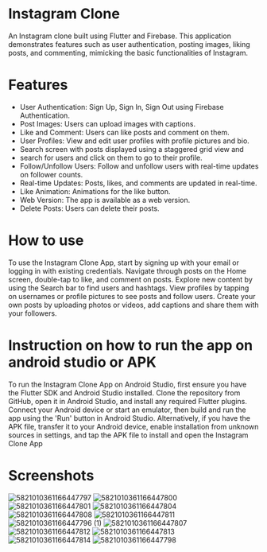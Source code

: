# Instagram Clone
An Instagram clone built using Flutter and Firebase. 
This application demonstrates features such as user authentication, posting images, liking posts, and commenting, mimicking the basic functionalities of Instagram.

# Features
- User Authentication: Sign Up, Sign In, Sign Out using Firebase Authentication.
- Post Images: Users can upload images with captions.
- Like and Comment: Users can like posts and comment on them.
- User Profiles: View and edit user profiles with profile pictures and bio.
- Search screen with posts displayed using a staggered grid view and
- search for users and click on them to go to their profile.
- Follow/Unfollow Users: Follow and unfollow users with real-time updates on follower counts.
- Real-time Updates: Posts, likes, and comments are updated in real-time.
- Like Animation: Animations for the like button.
- Web Version: The app is available as a web version.
- Delete Posts: Users can delete their posts.

# How to use
To use the Instagram Clone App, start by signing up with your email or logging in with existing credentials. Navigate through posts on the Home screen, double-tap to like, and comment on posts. Explore new content by using the Search bar to find users and hashtags. View profiles by tapping on usernames or profile pictures to see posts and follow users. Create your own posts by uploading photos or videos, add captions and share them with your followers.

# Instruction on how to run the app on android studio or APK
To run the Instagram Clone App on Android Studio, first ensure you have the Flutter SDK and Android Studio installed. Clone the repository from GitHub, open it in Android Studio, and install any required Flutter plugins. Connect your Android device or start an emulator, then build and run the app using the 'Run' button in Android Studio. Alternatively, if you have the APK file, transfer it to your Android device, enable installation from unknown sources in settings, and tap the APK file to install and open the Instagram Clone App

# Screenshots

![5821010361166447797](https://github.com/user-attachments/assets/e3fd0bd6-342b-4075-af42-9007a30760dd)
![5821010361166447800](https://github.com/user-attachments/assets/8845c640-089a-4b96-9d8c-85f91ebcf077)
![5821010361166447801](https://github.com/user-attachments/assets/9535741e-f25d-400f-a3a4-ad2dbabb5583)
![5821010361166447804](https://github.com/user-attachments/assets/1488390f-c5f6-4109-984b-b10589bf29d5)
![5821010361166447808](https://github.com/user-attachments/assets/b7b94462-5893-4831-97a4-cdfe481dcd13)
![5821010361166447811](https://github.com/user-attachments/assets/91eb8138-4a19-4ed4-a54d-a68f72fc6f74)
![5821010361166447796 (1)](https://github.com/user-attachments/assets/e5d79b56-5a5d-4242-9449-7ef58415c208)
![5821010361166447807](https://github.com/user-attachments/assets/ec254151-5cb1-4246-9e40-915a7bca2b56)
![5821010361166447812](https://github.com/user-attachments/assets/f24ab620-1900-41e8-9fa3-365e645ad2d5)
![5821010361166447813](https://github.com/user-attachments/assets/2dbde358-01ea-410d-b67a-942f198ff84d)
![5821010361166447814](https://github.com/user-attachments/assets/2b101e22-bc4f-4af6-830a-6d0c84ff0ff8)
![5821010361166447798](https://github.com/user-attachments/assets/9a0a07d9-5540-4aed-8802-eb69e6ba787e)

